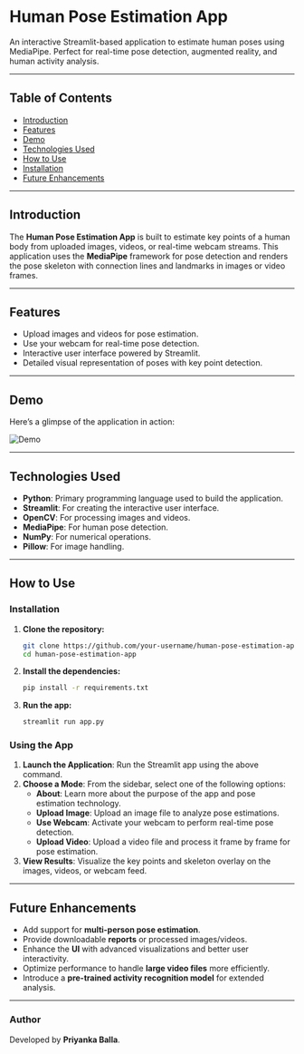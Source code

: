 # Human Pose Estimation App 
An interactive Streamlit-based application to estimate human poses using MediaPipe. Perfect for real-time pose detection, augmented reality, and human activity analysis.

---

## Table of Contents
- [Introduction](#introduction)
- [Features](#features)
- [Demo](#demo)
- [Technologies Used](#technologies-used)
- [How to Use](#how-to-use)
- [Installation](#installation)
- [Future Enhancements](#future-enhancements)

---

## Introduction
The **Human Pose Estimation App** is built to estimate key points of a human body from uploaded images, videos, or real-time webcam streams. This application uses the **MediaPipe** framework for pose detection and renders the pose skeleton with connection lines and landmarks in images or video frames.

---

## Features
- Upload images and videos for pose estimation.  
- Use your webcam for real-time pose detection.  
- Interactive user interface powered by Streamlit.  
- Detailed visual representation of poses with key point detection.  

---

## Demo
Here’s a glimpse of the application in action:

![Demo]("C:\Users\lenovo\Downloads\App.webm")

---

## Technologies Used
- **Python**: Primary programming language used to build the application.
- **Streamlit**: For creating the interactive user interface.
- **OpenCV**: For processing images and videos.
- **MediaPipe**: For human pose detection.
- **NumPy**: For numerical operations.
- **Pillow**: For image handling.

---

## How to Use

### Installation

1. **Clone the repository:**
   ```bash
   git clone https://github.com/your-username/human-pose-estimation-app.git
   cd human-pose-estimation-app
   ```

2. **Install the dependencies:**
   ```bash
   pip install -r requirements.txt
   ```

3. **Run the app:**
   ```bash
   streamlit run app.py
   ```

### Using the App

1. **Launch the Application**: Run the Streamlit app using the above command.
2. **Choose a Mode**: From the sidebar, select one of the following options:
   - **About**: Learn more about the purpose of the app and pose estimation technology.
   - **Upload Image**: Upload an image file to analyze pose estimations.
   - **Use Webcam**: Activate your webcam to perform real-time pose detection.
   - **Upload Video**: Upload a video file and process it frame by frame for pose estimation.
3. **View Results**: Visualize the key points and skeleton overlay on the images, videos, or webcam feed.
---

## Future Enhancements
- Add support for **multi-person pose estimation**.
- Provide downloadable **reports** or processed images/videos.
- Enhance the **UI** with advanced visualizations and better user interactivity.
- Optimize performance to handle **large video files** more efficiently.
- Introduce a **pre-trained activity recognition model** for extended analysis.

---

### Author
Developed by **Priyanka Balla**.


